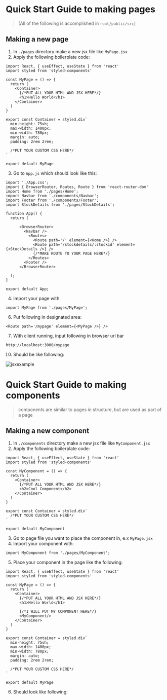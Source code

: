 # Quick Start Guide to making pages

> (All of the following is accomplished in ```root/public/src```)

## Making a new page
1. In  ```./pages``` directory make a new jsx file like ```MyPage.jsx```
2. Apply the following boilerplate code:
```
import React, { useEffect, useState } from 'react'
import styled from 'styled-components'

const MyPage = () => {
  return (
    <Container>
      {/*PUT ALL YOUR HTML AND JSX HERE*/}
      <h1>Hello World</h1>      
    </Container>
  )    
}

export const Container = styled.div`
  min-height: 75vh;
  max-width: 1400px;
  min-width: 780px;
  margin: auto;
  padding: 2rem 2rem;
  
  /*PUT YOUR CUSTOM CSS HERE*/
`  

export default MyPage
```
3. Go to ```App.js``` which should look like this:
```
import './App.css';
import { BrowserRouter, Routes, Route } from 'react-router-dom'
import Home from './pages/Home';
import Navbar from './components/Navbar';
import Footer from './components/Footer';
import StockDetails from './pages/StockDetails';

function App() {
  return (
    
      <BrowserRouter>
        <Navbar />
          <Routes>
            <Route path='/' element={<Home />} />
            <Route path='/stockdetails/:stockid' element={<StockDetails />} />
            {/*MAKE ROUTE TO YOUR PAGE HERE*/}
          </Routes>        
        <Footer />
      </BrowserRouter>
    
  );
}

export default App;

```
4. Import your page with 
```
import MyPage from './pages/MyPage';
```
6. Put following in designated area:
``` 
<Route path='/mypage' element={<MyPage />} />
```
7. With client running, input following in browser url bar
```
http://localhost:3000/mypage
```
10. Should be like following:

![jsxexample](https://user-images.githubusercontent.com/95455992/179928494-8b508123-1d84-4013-8719-c9cec6fe4626.PNG)

# Quick Start Guide to making components

> components are similar to pages in structure, but are used as part of a page

## Making a new component
1. In  ```./components``` directory make a new jsx file like ```MyComponent.jsx```
2. Apply the following boilerplate code:
```
import React, { useEffect, useState } from 'react'
import styled from 'styled-components'

const MyComponent = () => {
  return (
    <Container>
      {/*PUT ALL YOUR HTML AND JSX HERE*/}
      <h2>Cool Component</h2>      
    </Container>
  )    
}

export const Container = styled.div`  
  /*PUT YOUR CUSTOM CSS HERE*/
`  

export default MyComponent
```
3. Go to page file you want to place the component in, e.x ```MyPage.jsx```
4. Import your component with:
```
import MyComponent from './pages/MyComponent';
```
5. Place your component in the page like the following:
```
import React, { useEffect, useState } from 'react'
import styled from 'styled-components'

const MyPage = () => {
  return (
    <Container>
      {/*PUT ALL YOUR HTML AND JSX HERE*/}
      <h1>Hello World</h1>      
      
      {/*I WILL PUT MY COMPONENT HERE*/}
      <MyComponent/>
    </Container>
  )    
}

export const Container = styled.div`
  min-height: 75vh;
  max-width: 1400px;
  min-width: 780px;
  margin: auto;
  padding: 2rem 2rem;
  
  /*PUT YOUR CUSTOM CSS HERE*/
`  

export default MyPage
```

6. Should look like following:
